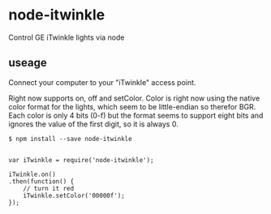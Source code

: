 # node-itwinkle
Control GE iTwinkle lights via node

## useage

Connect your computer to your "iTwinkle" access point.

Right now supports on, off and setColor. Color is right now using the
native color format for the lights, which seem to be little-endian so therefor
BGR. Each color is only 4 bits (0-f) but the format seems to support eight bits 
and ignores the value of the first digit, so it is always 0.


```
$ npm install --save node-itwinkle


var iTwinkle = require('node-itwinkle');

iTwinkle.on()
.then(function() {
	// turn it red
	iTwinkle.setColor('00000f');
});
```
